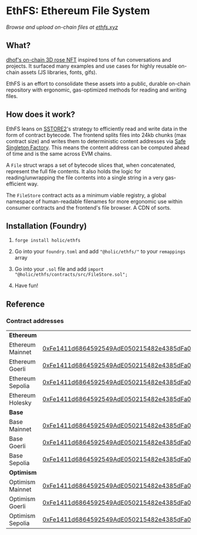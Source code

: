 # EthFS: Ethereum File System

_Browse and upload on-chain files at [ethfs.xyz](https://ethfs.xyz)_

## What?

[dhof's on-chain 3D rose NFT](https://twitter.com/dhof/status/1569750046106873857) inspired tons of fun conversations and projects. It surfaced many examples and use cases for highly reusable on-chain assets (JS libraries, fonts, gifs).

EthFS is an effort to consolidate these assets into a public, durable on-chain repository with ergonomic, gas-optimized methods for reading and writing files.

## How does it work?

EthFS leans on [SSTORE2](https://github.com/0xsequence/sstore2)'s strategy to efficiently read and write data in the form of contract bytecode. The frontend splits files into 24kb chunks (max contract size) and writes them to deterministic content addresses via [Safe Singleton Factory](https://github.com/safe-global/safe-singleton-factory). This means the content address can be computed ahead of time and is the same across EVM chains.

A `File` struct wraps a set of bytecode slices that, when concatenated, represent the full file contents. It also holds the logic for reading/unwrapping the file contents into a single string in a very gas-efficient way.

The `FileStore` contract acts as a minimum viable registry, a global namespace of human-readable filenames for more ergonomic use within consumer contracts and the frontend's file browser. A CDN of sorts.

## Installation (Foundry)

1. `forge install holic/ethfs`

2. Go into your `foundry.toml` and add `"@holic/ethfs/"` to your `remappings` array

3. Go into your `.sol` file and add `import "@holic/ethfs/contracts/src/FileStore.sol";`

4. Have fun!

## Reference

### Contract addresses

|                  |                                                                                                                                        |
| ---------------- | -------------------------------------------------------------------------------------------------------------------------------------- |
| **Ethereum**     |                                                                                                                                        |
| Ethereum Mainnet | [0xFe1411d6864592549AdE050215482e4385dFa0FB](https://etherscan.io/address/0xFe1411d6864592549AdE050215482e4385dFa0FB)                  |
| Ethereum Goerli  | [0xFe1411d6864592549AdE050215482e4385dFa0FB](https://goerli.etherscan.io/address/0xFe1411d6864592549AdE050215482e4385dFa0FB)           |
| Ethereum Sepolia | [0xFe1411d6864592549AdE050215482e4385dFa0FB](https://sepolia.etherscan.io/address/0xFe1411d6864592549AdE050215482e4385dFa0FB)          |
| Ethereum Holesky | [0xFe1411d6864592549AdE050215482e4385dFa0FB](https://holesky.etherscan.io/address/0xFe1411d6864592549AdE050215482e4385dFa0FB)          |
| **Base**         |                                                                                                                                        |
| Base Mainnet     | [0xFe1411d6864592549AdE050215482e4385dFa0FB](https://basescan.org/address/0xFe1411d6864592549AdE050215482e4385dFa0FB)                  |
| Base Goerli      | [0xFe1411d6864592549AdE050215482e4385dFa0FB](https://goerli.basescan.org/address/0xFe1411d6864592549AdE050215482e4385dFa0FB)           |
| Base Sepolia     | [0xFe1411d6864592549AdE050215482e4385dFa0FB](https://sepolia.basescan.org/address/0xFe1411d6864592549AdE050215482e4385dFa0FB)          |
| **Optimism**     |                                                                                                                                        |
| Optimism Mainnet | [0xFe1411d6864592549AdE050215482e4385dFa0FB](https://optimistic.etherscan.io/address/0xFe1411d6864592549AdE050215482e4385dFa0FB)       |
| Optimism Goerli  | [0xFe1411d6864592549AdE050215482e4385dFa0FB](https://goerli-optimism.etherscan.io/address/0xFe1411d6864592549AdE050215482e4385dFa0FB)  |
| Optimism Sepolia | [0xFe1411d6864592549AdE050215482e4385dFa0FB](https://sepolia-optimism.etherscan.io/address/0xFe1411d6864592549AdE050215482e4385dFa0FB) |

